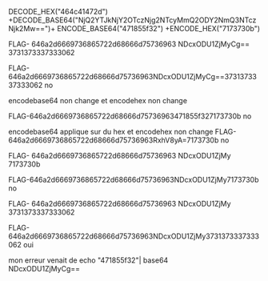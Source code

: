 DECODE_HEX("464c41472d")
+DECODE_BASE64("NjQ2YTJkNjY2OTczNjg2NTcyMmQ2ODY2NmQ3NTczNjk2Mw==")+ 
ENCODE_BASE64("471855f32")
+ENCODE_HEX("7173730b")

FLAG-
646a2d6669736865722d68666d75736963
NDcxODU1ZjMyCg==
3731373337333062

FLAG-646a2d6669736865722d68666d75736963NDcxODU1ZjMyCg==3731373337333062 no

encodebase64 non change et encodehex non change 

FLAG-646a2d6669736865722d68666d75736963471855f327173730b no

encodebase64 applique sur du hex et encodehex non change
FLAG-646a2d6669736865722d68666d75736963RxhV8yA=7173730b no

FLAG-
646a2d6669736865722d68666d75736963
NDcxODU1ZjMy
7173730b

FLAG-646a2d6669736865722d68666d75736963NDcxODU1ZjMy7173730b no


FLAG-
646a2d6669736865722d68666d75736963
NDcxODU1ZjMy
3731373337333062

FLAG-646a2d6669736865722d68666d75736963NDcxODU1ZjMy3731373337333062 oui


mon erreur venait de 
echo "471855f32"| base64      
NDcxODU1ZjMyCg==
